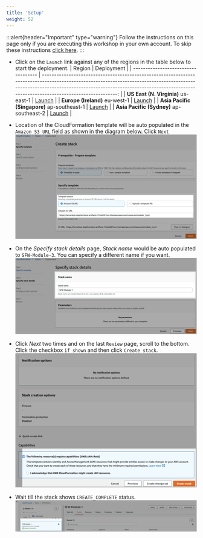```yaml
---
title: 'Setup'
weight: 52
---
```


:::alert{header="Important" type="warning"}
Follow the instructions on this page only if you are executing this workshop in your own account. To skip these instructions [click here](../step-3).
:::

- Click on the `Launch` link against any of the regions in the table below to start the deployment.
  | Region | Deployment |
  | ----------------------------------- | -------------------------------------------------------------------------------------------------------------------------------------------------------------------------------------------------------------------------------------------------------------: |
  | **US East (N. Virginia)** us-east-1 | [Launch](https://console.aws.amazon.com/cloudformation/home?region=us-east-1#/stacks/create/template?stackName=SFW-Module-3&templateURL=https://serverless-stepfunctions-artifacts-17oiei2i27urc.s3.amazonaws.com/resources/module_3.yml) |
  | **Europe (Ireland)** eu-west-1 | [Launch](https://console.aws.amazon.com/cloudformation/home?region=eu-west-1#/stacks/create/template?stackName=SFW-Module-3&templateURL=https://serverless-stepfunctions-artifacts-17oiei2i27urc.s3.amazonaws.com/resources/module_3.yml) |
  | **Asia Pacific (Singapore)** ap-southeast-1 | [Launch](https://console.aws.amazon.com/cloudformation/home?region=ap-southeast-1#/stacks/create/template?stackName=SFW-Module-3&templateURL=https://serverless-stepfunctions-artifacts-17oiei2i27urc.s3.amazonaws.com/resources/module_3.yml) |
  | **Asia Pacific (Sydney)** ap-southeast-2 | [Launch](https://console.aws.amazon.com/cloudformation/home?region=ap-southeast-2#/stacks/create/template?stackName=SFW-Module-3&templateURL=https://serverless-stepfunctions-artifacts-17oiei2i27urc.s3.amazonaws.com/resources/module_3.yml) |

- Location of the CloudFormation template will be auto populated in the `Amazon S3 URL` field as shown in the diagram below. Click `Next`
  ![CloudFormation specify template](/static/img/setup/setup-cloudformation-specify-template.png)
- On the _Specify stack details_ page, _Stack name_ would be auto populated to `SFW-Module-3`. You can specify a different name if you want.
  ![CloudFormation stack name](/static/img/setup/setup-cloudformation-stack-name.png)
- Click _Next_ two times and on the last `Review` page, scroll to the bottom. Click the checkbox `if shown` and then click `Create stack`.
  ![CloudFormation create stack](/static/img/setup/setup-cloudformation-create-stack.png)
- Wait till the stack shows `CREATE_COMPLETE` status.
  ![CloudFormation stack complete](/static/img/setup/setup-cloudformation-create-complete.png)
